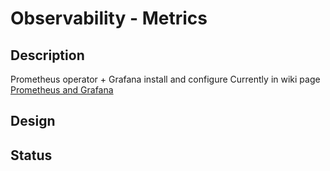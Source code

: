 # Observability - Metrics
## Description
Prometheus operator + Grafana install and configure
Currently in wiki page [Prometheus and Grafana](https://github.com/lago-morph/chiller/wiki/Prometheus-and-Grafana)

## Design
## Status

